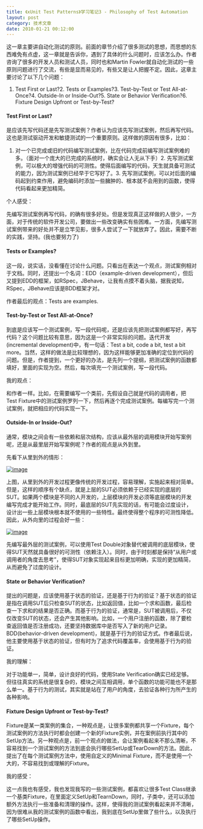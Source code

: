 ```yaml
---
title: 《xUnit Test Patterns》学习笔记3 - Philosophy of Test Automation
layout: post
category: 技术文章
date: 2010-01-21 00:12:00
---
```


这一章主要讲自动化测试的原则。前面的章节介绍了很多测试的思想，而思想的东西难免有点虚，这一章就是告诉你，遇到了具体的什么问题时，应该怎么办。作者咨询了很多的开发人员和测试人员，同时也和Martin Fowler就自动化测试的一些原则问题进行了交流，有些是显而易见的，有些又是让人把握不定。因此，这章主要讨论了以下几个问题：

1.  Test First or Last?2.  Tests or Examples?3.  Test-by-Test or Test All-at-Once?4.  Outside-In or Inside-Out?5.  State or Behavior Verification?6.  Fixture Design Upfront or Test-by-Test?  

#### Test First or Last?

是应该先写代码还是先写测试案例？作者认为应该先写测试案例，然后再写代码。这也是测试驱动开发和敏捷测试的一个重要原则。这样做的原因有很多，比如：

1.  对一个已完成或旧的代码编写测试案例，比在代码完成前编写测试案例难的多。（面对一个庞大的已完成的系统时，确实会让人无从下手）2.  先写测试案例，可以极大的增强代码的可测性。使得后面编写的代码，天生就具备可测试的能力，因为测试案例已经早于它写好了。3.  先写测试案例，可以对后面的编码起到约束作用，避免编码时添加一些臃肿的、根本就不会用到的函数，使得代码看起来更加精简。  

个人感受：

先编写测试案例再写代码，的确有很多好处。但是发现真正这样做的人很少，一方面，对于传统的软件开发公司，要做出一些改变确实有些困难。一方面，先编写测试案例带来的好处并不是立竿见影，很多人尝试了一下就放弃了。因此，需要不断的实践，坚持。(我也要努力了)

#### Tests or Examples?

这一段，说实话，没看懂在讨论什么问题。只看出在表达一个观点，测试案例相对于文档。同时，还提出一个名词：EDD（example-driven development），但后又提到EDD的框架，如RSpec，JBehave，让我有点摸不着头脑，据我说知，RSpec，JBehave应该是BDD框架才对。

作者最后的观点：Tests are examples.

#### Test-by-Test or Test All-at-Once?

到底是应该写一个测试案例，写一段代码呢，还是应该先把测试案例都写好，再写代码？这个问题比较有意思，因为这是一个非常实际的问题。迭代开发(incremental development)中，有一句话：Test a bit, code a bit, test a bit more。当然，这样的做法是比较理想的，因为这样能够更加准确的定位到代码的问题。但是，作者提到，一个更好的办法，是先列一个提纲，把测试案例的函数都填好，里面的实现为空。然后，每次填充一个测试案例，写一段代码。

我的观点：

和作者一样。比如，在需要编写一个类前，先假设自己就是代码的调用者，把Test Fixture中的测试案例罗列一下，然后再逐个完成测试案例。每编写完一个测试案例，就把相应的代码实现一下。

#### Outside-In or Inside-Out?

通常，模块之间会有一些依赖和层次结构，应该从最外层的调用模块开始写案例呢，还是从最里层开始写案例呢？作者的观点是从外到里。

先看下从里到外的情形：
  
[![image](http://images.cnblogs.com/cnblogs_com/coderzh/WindowsLiveWriter/xUnitTestPatterns3PhilosophyofTestAutoma_12F0A/image_thumb.png "image")](http://images.cnblogs.com/cnblogs_com/coderzh/WindowsLiveWriter/xUnitTestPatterns3PhilosophyofTestAutoma_12F0A/image_2.png) 

上图，从里到外的开发过程更像传统的开发过程，容易理解，实施起来相对简单。但是，这样的顺序有个缺点，就是上层的SUT必须依赖于已经实现的底层的SUT。如果两个模块是不同的人开发的，上层模块的开发必须等底层模块的开发编写完成才能开始工作。同时，最底层的SUT先实现的话，有可能会过度设计，设计出一些上层模块根本就不使用的一些特性。最终使得整个程序的可测性降低。因此，从外向里的过程会好一些：
  
[![image](http://images.cnblogs.com/cnblogs_com/coderzh/WindowsLiveWriter/xUnitTestPatterns3PhilosophyofTestAutoma_12F0A/image_thumb_1.png "image")](http://images.cnblogs.com/cnblogs_com/coderzh/WindowsLiveWriter/xUnitTestPatterns3PhilosophyofTestAutoma_12F0A/image_4.png) 

先编写最外层的测试案例，可以使用Test Double对象替代被调用的底层模块，使得SUT天然就具备很好的可测性（依赖注入）。同时，由于时刻都是保持&#8220;从用户或调用者的角度去思考&#8221;，使得SUT对象实现起来目标更加明确，实现的更加精简，从而避免了过度的设计。 

#### State or Behavior Verification?

提出的问题是，应该使用基于状态的验证，还是基于行为的验证？基于状态的验证是指在调用SUT后只检查SUT的状态，比如返回值，比如一个求和函数，最后检查一下求和的结果是否正确。而基于行为的验证，通常是，SUT被调用后，不仅仅改变SUT的状态，还会产生其他影响。比如，一个用户注册的函数，除了要检查返回值是否注册成功，还要坚持数据库中是否写入了新的用户记录。BDD(behavior-driven development)，就是基于行为的验证方式。作者最后说，他主要使用基于状态的验证，但有时为了追求代码覆盖率，会使用基于行为的验证。

我的理解：

对于功能单一，简单，设计良好的代码，使用State Verification确实已经足够。但往往真实的系统是很复杂的，模块之间互相调用，单个函数的功能可能也不是那么单一。基于行为的测试，其实就是站在了用户的角度，去验证各种行为所产生的各种影响。

#### Fixture Design Upfront or Test-by-Test?

Fixture是某一类案例的集合，一种观点是，让很多案例都共享一个Fixture，每个测试案例的方法执行时都会创建一个新的Fixture实例，并在案例前执行其中的SetUp方法。另一种观点是，前一个观点的做法，会让案例看起来不那么清晰，不容易找到一个测试案例的方法到底会执行哪些SetUp或TearDown的方法。因此，提出了在每个测试案例方法中，使用自定义的Minimal Fixture，而不是使用一个大的，不容易找到或理解的Fixture。

我的感受：

这一点我也有感受，我也发现我写的一些测试案例，都喜欢让很多Test Class继承一个基类Fixture，在里面定义SetUp和TearnDown，同时，子类中，还可以添加额外方法执行一些准备和清理的操作。这样，使得我的测试案例看起来并不清晰，因为很难从我的测试案例的函数中看出，我到底在SetUp里做了些什么，以及执行了哪些SetUp操作。
